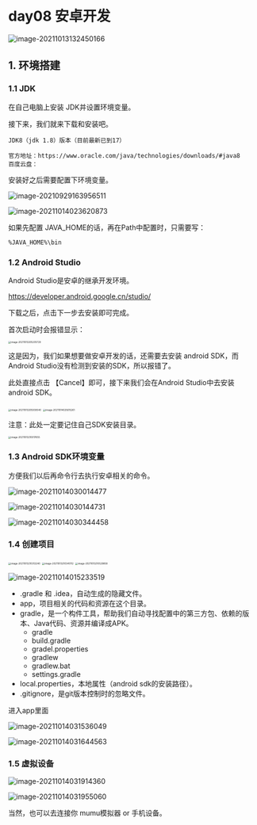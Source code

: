 # day08 安卓开发

![image-20211013132450166](assets/image-20211013132450166.png)

## 1. 环境搭建

### 1.1 JDK

在自己电脑上安装 JDK并设置环境变量。



接下来，我们就来下载和安装吧。

```
JDK8（jdk 1.8）版本（目前最新已到17）

官方地址：https://www.oracle.com/java/technologies/downloads/#java8
百度云盘：
```

安装好之后需要配置下环境变量。

![image-20210929163956511](assets/image-20210929163956511.png)

![image-20211014023620873](assets/image-20211014023620873.png)

如果先配置 JAVA_HOME的话，再在Path中配置时，只需要写：

```
%JAVA_HOME%\bin
```



### 1.2 Android Studio

Android Studio是安卓的继承开发环境。

https://developer.android.google.cn/studio/

下载之后，点击下一步去安装即可完成。



首次启动时会报错显示：

<img src="assets/image-20211013205205729.png" alt="image-20211013205205729" style="zoom:33%;" />

这是因为，我们如果想要做安卓开发的话，还需要去安装 android SDK，而Android Studio没有检测到安装的SDK，所以报错了。

此处直接点击 【Cancel】即可，接下来我们会在Android Studio中去安装android SDK。

<img src="assets/image-20211013205939540.png" alt="image-20211013205939540" style="zoom:33%;" />

<img src="assets/image-20211014025615261.png" alt="image-20211014025615261" style="zoom:33%;" />

注意：此处一定要记住自己SDK安装目录。





<img src="assets/image-20211013210017655.png" alt="image-20211013210017655" style="zoom:33%;" />



### 1.3 Android SDK环境变量

方便我们以后再命令行去执行安卓相关的命令。



![image-20211014030014477](assets/image-20211014030014477.png)



![image-20211014030144731](assets/image-20211014030144731.png)

![image-20211014030344458](assets/image-20211014030344458.png)







### 1.4 创建项目

<img src="assets/image-20211013210312240.png" alt="image-20211013210312240" style="zoom:33%;" />



<img src="assets/image-20211013210345112.png" alt="image-20211013210345112" style="zoom: 33%;" />



<img src="assets/image-20211013210529858.png" alt="image-20211013210529858" style="zoom:33%;" />



![image-20211014015233519](assets/image-20211014015233519.png)



- .gradle 和 .idea，自动生成的隐藏文件。
- app，项目相关的代码和资源在这个目录。
- gradle，是一个构件工具，帮助我们自动寻找配置中的第三方包、依赖的版本、Java代码、资源并编译成APK。
  - gradle
  - build.gradle
  - gradel.properties
  - gradlew
  - gradlew.bat
  - settings.gradle 
- local.properties，本地属性（android sdk的安装路径）。
- .gitignore，是git版本控制时的忽略文件。



进入app里面

![image-20211014031536049](assets/image-20211014031536049.png)

![image-20211014031644563](assets/image-20211014031644563.png)



### 1.5 虚拟设备

![image-20211014031914360](assets/image-20211014031914360.png)

![image-20211014031955060](assets/image-20211014031955060.png)



当然，也可以去连接你 mumu模拟器 or  手机设备。





































